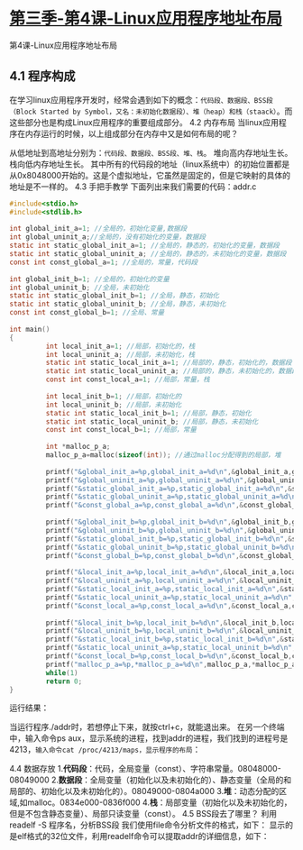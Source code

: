# [第三季-第4课-Linux应用程序地址布局](https://www.cnblogs.com/free-1122/p/11342007.html)

第4课-Linux应用程序地址布局
## 4.1 程序构成
在学习linux应用程序开发时，经常会遇到如下的概念：`代码段、数据段、BSS段（Block Started by Symbol，又名：未初始化数据段）、堆（heap）和栈（staack）`。而这些部分也是构成Linux应用程序的重要组成部分。
4.2 内存布局
当linux应用程序在内存运行的时候，以上组成部分在内存中又是如何布局的呢？
 
从低地址到高地址分别为：`代码段、数据段、BSS段、堆、栈`。
堆向高内存地址生长。
栈向低内存地址生长。
其中所有的代码段的地址（linux系统中）的初始位置都是从0x8048000开始的。这是个虚拟地址，它虽然是固定的，但是它映射的具体的地址是不一样的。
4.3 手把手教学
下面列出来我们需要的代码：addr.c
```C
#include<stdio.h>
#include<stdlib.h>
 
int global_init_a=1; //全局的，初始化变量,数据段
int global_uninit_a;//全局的，没有初始化的变量，数据段
static int static_global_init_a=1; //全局的，静态的，初始化的变量，数据段
static int static_global_uninit_a; //全局的，静态的，未初始化的变量，数据段
const int const_global_a=1; //全局的，常量，代码段
 
int global_init_b=1; //全局的，初始化的变量
int global_uninit_b; //全局，未初始化
static int static_global_init_b=1; //全局，静态，初始化
static int static_global_uninit_b; //全局，静态，未初始化
const int const_global_b=1; //全局、常量
 
int main()
{
         int local_init_a=1; //局部，初始化的，栈
         int local_uninit_a; //局部，未初始化，栈
         static int static_local_init_a=1; //局部的，静态，初始化的，数据段
         static int static_local_uninit_a; //局部的，静态，未初始化的，数据段
         const int const_local_a=1; //局部，常量，栈
 
         int local_init_b=1; //局部，初始化的
         int local_uninit_b; //局部，未初始化
         static int static_local_init_b=1; //局部，静态，初始化
         static int static_local_uninit_b; //局部，静态，未初始化
         const int const_local_b=1; //局部，常量
 
         int *malloc_p_a;
         malloc_p_a=malloc(sizeof(int)); //通过malloc分配得到的局部，堆
                  
         printf("&global_init_a=%p,global_init_a=%d\n",&global_init_a,global_init_a);
         printf("&global_uninit_a=%p,global_uninit_a=%d\n",&global_uninit_a,global_uninit_a);
         printf("&static_global_init_a=%p,static_global_init_a=%d\n",&static_global_init_a,static_global_init_a);
         printf("&static_global_uninit_a=%p,static_global_uninit_a=%d\n",&static_global_uninit_a,static_global_uninit_a);
         printf("&const_global_a=%p,const_global_a=%d\n",&const_global_a,const_global_a);
 
         printf("&global_init_b=%p,global_init_b=%d\n",&global_init_b,global_init_b);
         printf("&global_uninit_b=%p,global_uninit_b=%d\n",&global_uninit_b,global_uninit_b);
         printf("&static_global_init_b=%p,static_global_init_b=%d\n",&static_global_init_b,static_global_init_b);
         printf("&static_global_uninit_b=%p,static_global_uninit_b=%d\n",&static_global_uninit_b,static_global_uninit_b);
         printf("&const_global_b=%p,const_global_b=%d\n",&const_global_b,const_global_b);
 
         printf("&local_init_a=%p,local_init_a=%d\n",&local_init_a,local_init_a);
         printf("&local_uninit_a=%p,local_uninit_a=%d\n",&local_uninit_a,local_uninit_a);
         printf("&static_local_init_a=%p,static_local_init_a=%d\n",&static_local_init_a,static_local_init_a);
         printf("&static_local_uninit_a=%p,static_local_uninit_a=%d\n",&static_local_uninit_a,static_local_uninit_a);
         printf("&const_local_a=%p,const_local_a=%d\n",&const_local_a,const_local_a);
 
         printf("&local_init_b=%p,local_init_b=%d\n",&local_init_b,local_init_b);
         printf("&local_uninit_b=%p,local_uninit_b=%d\n",&local_uninit_b,local_uninit_b);
         printf("&static_local_init_b=%p,static_local_init_b=%d\n",&static_local_init_b,static_local_init_b);
         printf("&static_local_uninit_a=%p,static_local_uninit_b=%d\n",&static_local_uninit_b,static_local_uninit_b);
         printf("&const_local_b=%p,const_local_b=%d\n",&const_local_b,const_local_b);
         printf("malloc_p_a=%p,*malloc_p_a=%d\n",malloc_p_a,*malloc_p_a);
         while(1)
         return 0;
}
```
运行结果：
 
当运行程序./addr时，若想停止下来，就按ctrl+c，就能退出来。
         在另一个终端中，输入命令ps aux，显示系统的进程，找到addr的进程，我们找到的进程号是4213，`输入命令cat /proc/4213/maps，显示程序的布局`：
 
4.4 数据存放
1.**代码段**：代码，全局变量（const）、字符串常量。08048000-08049000
2.**数据段**：全局变量（初始化以及未初始化的）、静态变量（全局的和局部的、初始化以及未初始化的）。08049000-0804a000
3.**堆**：动态分配的区域,如malloc。0834e000-0836f000
4.**栈**：局部变量（初始化以及未初始化的，但是不包含静态变量）、局部只读变量（const）。
4.5 BSS段去了哪里？
         利用readelf -S 程序名，分析BSS段
         我们使用file命令分析文件的格式，如下：
显示的是elf格式的32位文件，利用readelf命令可以提取addr的详细信息，如下：